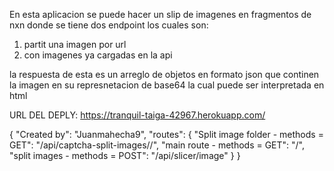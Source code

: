En esta aplicacion se puede hacer un slip de imagenes en fragmentos de nxn donde se tiene dos endpoint los cuales son:
1. partit una imagen por url
2. con imagenes ya cargadas en la api

la respuesta de esta es un arreglo de objetos en formato json que continen la imagen en su represnetacion de base64 la cual puede ser interpretada en html

URL DEL DEPLY: https://tranquil-taiga-42967.herokuapp.com/

{
    "Created by": "Juanmahecha9",
    "routes": {
        "Split image folder - methods = GET": "/api/captcha-split-images/<row>/<col>",
        "main route - methods = GET": "/",
        "split images - methods = POST": "/api/slicer/image"
    }
}